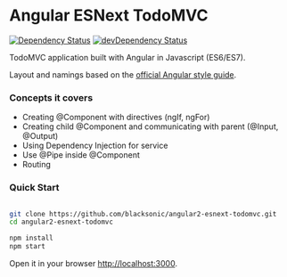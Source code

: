 # Angular ESNext TodoMVC
[![Dependency Status](https://david-dm.org/blacksonic/angular2-esnext-todomvc.svg)](https://david-dm.org/blacksonic/angular2-esnext-todomvc)
[![devDependency Status](https://david-dm.org/blacksonic/angular2-esnext-todomvc/dev-status.svg)](https://david-dm.org/blacksonic/angular2-esnext-todomvc?type=dev)

TodoMVC application built with Angular in Javascript (ES6/ES7).

Layout and namings based on the [official Angular style guide](https://angular.io/styleguide).

### Concepts it covers

- Creating @Component with directives (ngIf, ngFor)
- Creating child @Component and communicating with parent (@Input, @Output)
- Using Dependency Injection for service
- Use @Pipe inside @Component
- Routing

### Quick Start

```bash

git clone https://github.com/blacksonic/angular2-esnext-todomvc.git
cd angular2-esnext-todomvc

npm install
npm start

```

Open it in your browser [http://localhost:3000](http://localhost:3000).
